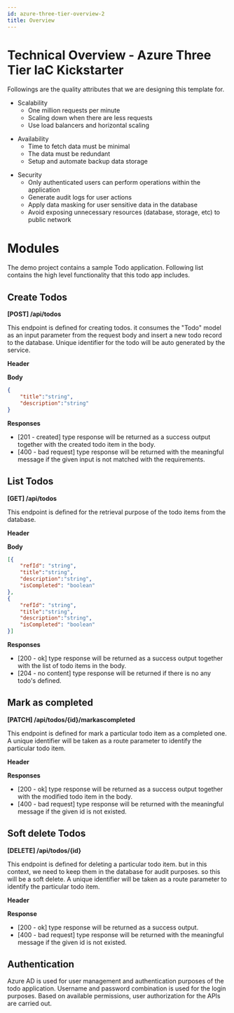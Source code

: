 ```yaml
---
id: azure-three-tier-overview-2
title: Overview
---
```


# Technical Overview - Azure Three Tier IaC Kickstarter

Followings are the quality attributes that we are designing this template for. 

*  Scalability 
    - One million requests per minute
    - Scaling down when there are less requests
    - Use load balancers and horizontal scaling

- Availability  
    - Time to fetch data must be minimal
    - The data must be redundant
    - Setup and automate backup data storage

*  Security 
    - Only authenticated users can perform operations within the application
    - Generate audit logs for user actions
    - Apply data masking for user sensitive data in the database
    - Avoid exposing unnecessary resources (database, storage, etc) to public network


# Modules

The demo project contains a sample Todo application. Following list contains the high level functionality that this todo app includes. 

## Create Todos
**[POST] /api/todos**

This endpoint is defined for creating todos. it consumes the "Todo" model as an input parameter from the request body and insert a new todo record to the database. Unique identifier for the todo will be auto generated by the service.

**Header**

**Body**
```JSON
{
    "title":"string",
    "description":"string"
}
```

**Responses**
- [201 - created] type response will be returned as a success output together with the created todo item in the body.
- [400 - bad request] type response will be returned with the meaningful message if the given input is not matched with the requirements.

## List Todos
**[GET] /api/todos**

This endpoint is defined for the retrieval purpose of the todo items from the database.

**Header**

**Body**

```JSON
[{
    "refId": "string",
    "title":"string",
    "description":"string",
    "isCompleted": "boolean"
},
{
    "refId": "string",
    "title":"string",
    "description":"string",
    "isCompleted": "boolean"
}]
```

**Responses**
- [200 - ok] type response will be returned as a success output together with the list of todo items in the body.
- [204 - no content] type response will be returned if there is no any todo's defined.

## Mark as completed
**[PATCH] /api/todos/{id}/markascompleted**

This endpoint is defined for mark a particular todo item as a completed one. A unique identifier will be taken as a route parameter to identify the particular todo item.

**Header**

**Responses**
- [200 - ok] type response will be returned as a success output together with the modified todo item in the body.
- [400 - bad request] type response will be returned with the meaningful message if the given id is not existed.

## Soft delete Todos
**[DELETE] /api/todos/{id}**

This endpoint is defined for deleting a particular todo item. but in this context, we need to keep them in the database for audit purposes. so this will be a soft delete.
A unique identifier will be taken as a route parameter to identify the particular todo item.

**Header**

**Response**
- [200 - ok] type response will be returned as a success output.
- [400 - bad request] type response will be returned with the meaningful message if the given id is not existed.

## Authentication

Azure AD is used for user management and authentication purposes of the todo application.
Username and password combination is used for the login purposes.
Based on available permissions, user authorization for the APIs are carried out.